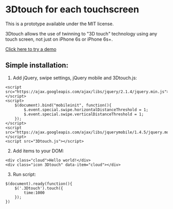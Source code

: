# 3Dtouch for each touchscreen
This is a prototype available under the MIT license.

3Dtouch allows the use of twinning to "3D touch" technology using any touch screen, not just on iPhone 6s or iPhone 6s+.


[Click here to try a demo](http://touch.crabby.pl/)

## Simple installation:

1. Add jQuery, swipe settings, jQuery mobile and 3Dtouch.js:
```
<script src="https://ajax.googleapis.com/ajax/libs/jquery/2.1.4/jquery.min.js"></script>
<script>
    $(document).bind("mobileinit", function(){
        $.event.special.swipe.horizontalDistanceThreshold = 1;
        $.event.special.swipe.verticalDistanceThreshold = 1;
    });
</script>
<script src="https://ajax.googleapis.com/ajax/libs/jquerymobile/1.4.5/jquery.mobile.min.js"></script>
<script src="3Dtouch.js"></script>
```
2. Add items to your DOM:
```
<div class="cloud">Hello world!</div>
<div class="icon 3Dtouch" data-item="cloud"></div>
```
3. Run script:
```
$(document).ready(function(){
	$('.3Dtouch').touch({
		time:1000
	});
})
```